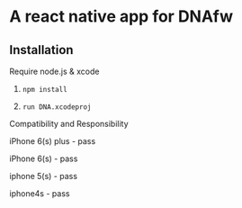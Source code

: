 # A react native app for DNAfw

## Installation
Require node.js & xcode

1. `npm install`

2. `run DNA.xcodeproj`

Compatibility and Responsibility

iPhone 6(s) plus - pass

iPhone 6(s) - pass

iphone 5(s) - pass

iphone4s - pass

